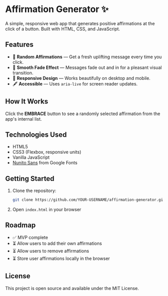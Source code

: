 # Affirmation Generator ✨

A simple, responsive web app that generates positive affirmations at the click of a button. Built with HTML, CSS, and JavaScript.

## Features
- 🎯 **Random Affirmations** — Get a fresh uplifting message every time you click.
- 💫 **Smooth Fade Effect** — Messages fade out and in for a pleasant visual transition.
- 📱 **Responsive Design** — Works beautifully on desktop and mobile.
- 🖋 **Accessible** — Uses `aria-live` for screen reader updates.

## How It Works
Click the **EMBRACE** button to see a randomly selected affirmation from the app's internal list.

## Technologies Used
- HTML5
- CSS3 (Flexbox, responsive units)
- Vanilla JavaScript
- [Nunito Sans](https://fonts.google.com/specimen/Nunito+Sans) from Google Fonts

## Getting Started
1. Clone the repository:
   ```bash
   git clone https://github.com/YOUR-USERNAME/affirmation-generator.git
   ```
2. Open `index.html` in your browser

## Roadmap
* ✅ MVP complete
* ⏳ Allow users to add their own affirmations
* ⏳ Allow users to remove affirmations
* ⏳ Store user affirmations locally in the browser

## License
This project is open source and available under the MIT License.